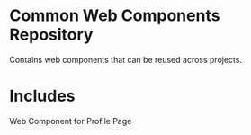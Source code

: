 # Common Web Components Repository

Contains web components that can be reused across projects.

# Includes

Web Component for Profile Page

